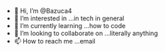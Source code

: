 - 👋 Hi, I’m @Bazuca4
- 👀 I’m interested in ...in tech in general 
- 🌱 I’m currently learning ...how to code
- 💞️ I’m looking to collaborate on ...literally anything 
- 📫 How to reach me ...email 

<!---
Bazuca4/Bazuca4 is a ✨ special ✨ repository because its `README.md` (this file) appears on your GitHub profile.
You can click the Preview link to take a look at your changes.
--->
